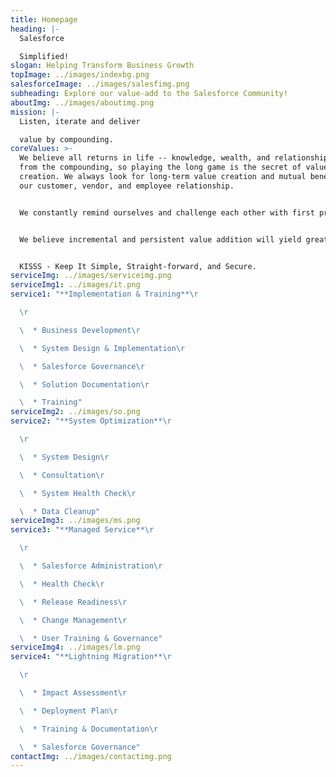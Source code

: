 ```yaml
---
title: Homepage
heading: |-
  Salesforce

  Simplified!
slogan: Helping Transform Business Growth
topImage: ../images/indexbg.png
salesforceImage: ../images/salesfimg.png
subheading: Explore our value-add to the Salesforce Community!
aboutImg: ../images/aboutimg.png
mission: |-
  Listen, iterate and deliver 

  value by compounding.
coreValues: >-
  We believe all returns in life -- knowledge, wealth, and relationships -- come
  from the compounding, so playing the long game is the secret of value
  creation. We always look for long-term value creation and mutual benefit in
  our customer, vendor, and employee relationship.


  We constantly remind ourselves and challenge each other with first principles thinking.


  We believe incremental and persistent value addition will yield great products & services.


  KISSS - Keep It Simple, Straight-forward, and Secure.
serviceImg: ../images/serviceimg.png
serviceImg1: ../images/it.png
service1: "**Implementation & Training**\r

  \r

  \  * Business Development\r

  \  * System Design & Implementation\r

  \  * Salesforce Governance\r

  \  * Solution Documentation\r

  \  * Training"
serviceImg2: ../images/so.png
service2: "**System Optimization**\r

  \r

  \  * System Design\r

  \  * Consultation\r

  \  * System Health Check\r

  \  * Data Cleanup"
serviceImg3: ../images/ms.png
service3: "**Managed Service**\r

  \r

  \  * Salesforce Administration\r

  \  * Health Check\r

  \  * Release Readiness\r

  \  * Change Management\r

  \  * User Training & Governance"
serviceImg4: ../images/lm.png
service4: "**Lightning Migration**\r

  \r

  \  * Impact Assessment\r

  \  * Deployment Plan\r

  \  * Training & Documentation\r

  \  * Salesforce Governance"
contactImg: ../images/contactimg.png
---
```

